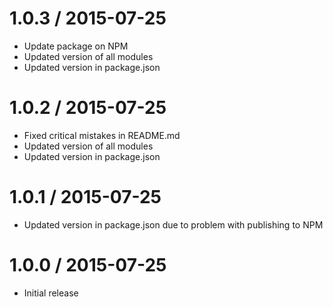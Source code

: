 1.0.3 / 2015-07-25
==================

* Update package on NPM
* Updated version of all modules
* Updated version in package.json

1.0.2 / 2015-07-25
==================

* Fixed critical mistakes in README.md
* Updated version of all modules
* Updated version in package.json

1.0.1 / 2015-07-25
==================

* Updated version in package.json due to problem with publishing to NPM

1.0.0 / 2015-07-25
==================

* Initial release